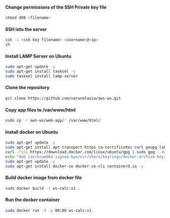 #### Change permissions of the SSH Private key file
```sh
chmod 400 <filename>
```

#### SSH into the server
```sh
ssh -i <ssh key filename> <username>@<ip>
sh
```

#### Install LAMP Server on Ubuntu
```sh
sudo apt-get update -y
sudo apt-get install tasksel -y
sudo tasksel install lamp-server
```

#### Clone the repository
```sh
git clone https://github.com/varunelavia/aws-ws.git
```

#### Copy app files to /var/www/html
```sh
sudo cp -r aws-ws/web-app/* /var/www/html/
```
#### Install docker on Ubuntu

```sh
sudo apt-get update -y
sudo apt-get install apt-transport-https ca-certificates curl gnupg lsb-release -y
curl -fsSL https://download.docker.com/linux/ubuntu/gpg | sudo gpg --dearmor -o /usr/share/keyrings/docker-archive-keyring.gpg
echo "deb [arch=amd64 signed-by=/usr/share/keyrings/docker-archive-keyring.gpg] https://download.docker.com/linux/ubuntu $(lsb_release -cs) stable" | sudo tee /etc/apt/sources.list.d/docker.list > /dev/null
sudo apt-get update -y
sudo apt-get install docker-ce docker-ce-cli containerd.io -y
```



#### Build docker image from docker file
```sh
sudo docker build -t ws-calc:v1 .
```

#### Run the docker container 
```sh
sudo docker run -d -p 80:80 ws-calc:v1
```